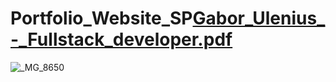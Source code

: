 # Portfolio_Website_SP[Gabor_Ulenius_-_Fullstack_developer.pdf](https://github.com/mobahug/gaborulenius/files/9175250/Gabor_Ulenius_-_Fullstack_developer.pdf)




![_MG_8650](https://user-images.githubusercontent.com/83179142/180635664-e6fa0868-0ada-4101-94b8-2daa53d15da6.JPG)
